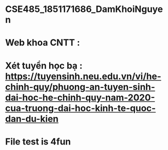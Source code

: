 # CSE485_1851171686_DamKhoiNguyen
# Web khoa CNTT : 
# Xét tuyển học bạ : https://tuyensinh.neu.edu.vn/vi/he-chinh-quy/phuong-an-tuyen-sinh-dai-hoc-he-chinh-quy-nam-2020-cua-truong-dai-hoc-kinh-te-quoc-dan-du-kien
# File test is 4fun 
